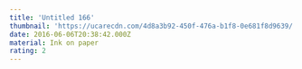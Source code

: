 ```yaml
---
title: 'Untitled 166'
thumbnail: 'https://ucarecdn.com/4d8a3b92-450f-476a-b1f8-0e681f8d9639/'
date: 2016-06-06T20:38:42.000Z
material: Ink on paper
rating: 2
---
```

